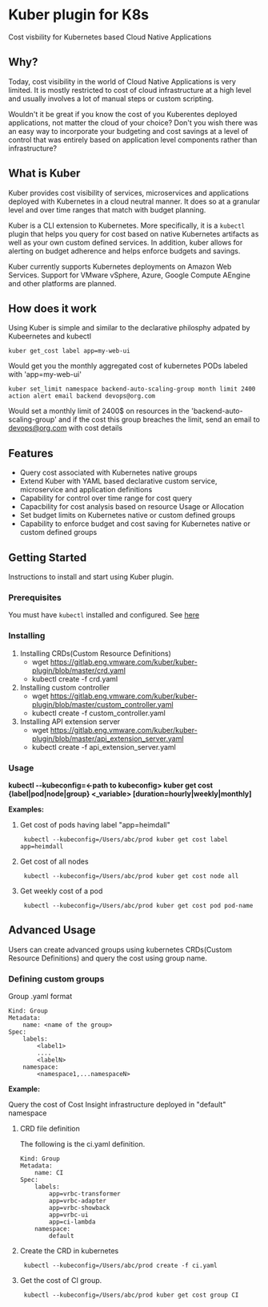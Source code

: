 # Kuber plugin for K8s

Cost visbility for Kubernetes based Cloud Native Applications

## Why?

Today, cost visibility in the world of Cloud Native Applications is very limited. It is mostly restricted to cost of cloud infrastructure at a
high level and usually involves a lot of manual steps or custom scripting.

Wouldn't it be great if you know the cost of you Kuberentes deployed applications, not matter the cloud of your choice? Don't you wish there was an easy way to
incorporate your budgeting and cost savings at a level of control that was entirely based on application level components rather than infrastructure? 

## What is Kuber

Kuber provides cost visibility of services, microservices and applications deployed with Kubernetes in a cloud neutral manner. It does so at a granular level and
over time ranges that match with budget planning.

Kuber is a CLI extension to Kubernetes. More specifically, it is a ``kubectl`` plugin that helps you query for cost based on native Kubernetes artifacts
as well as your own custom defined services. In addition, kuber allows for alerting on budget adherence and helps enforce budgets and savings.

Kuber currently supports Kubernetes deployments on Amazon Web Services. Support for VMware vSphere, Azure, Google Compute AEngine and other platforms are planned.

## How does it work

Using Kuber is simple and similar to the declarative philosphy adpated by Kubeernetes and kubectl
```
kuber get_cost label app=my-web-ui
```
Would get you the monthly aggregated cost of kubernetes PODs labeled with 'app=my-web-ui'
```
kuber set_limit namespace backend-auto-scaling-group month limit 2400 action alert email backend devops@org.com
```
Would set a monthly limit of 2400$ on resources in the 'backend-auto-scaling-group' and if the cost this group breaches the limit, send an email to devops@org.com
with cost details

## Features

* Query cost associated with Kubernetes native groups
* Extend Kuber with YAML based declarative custom service, microservice and application definitions
* Capability for control over time range for cost query
* Capacbility for cost analysis based on resource Usage or Allocation
* Set budget limits on Kubernetes native or custom defined groups
* Capability to enforce budget and cost saving for Kubernetes native or custom defined groups

## Getting Started

Instructions to install and start using Kuber plugin.

### Prerequisites

You must have ``kubectl`` installed and configured. See [here](https://kubernetes.io/docs/tasks/tools/install-kubectl/)

### Installing

1. Installing CRDs(Custom Resource Definitions)
    * wget https://gitlab.eng.vmware.com/kuber/kuber-plugin/blob/master/crd.yaml
    * kubectl create -f crd.yaml
2. Installing custom controller
    * wget https://gitlab.eng.vmware.com/kuber/kuber-plugin/blob/master/custom_controller.yaml
    * kubectl create -f custom_controller.yaml
3. Installing API extension server
    * wget https://gitlab.eng.vmware.com/kuber/kuber-plugin/blob/master/api_extension_server.yaml
    * kubectl create -f api_extension_server.yaml


### Usage


**kubectl --kubeconfig=<-path to kubeconfig> kuber get cost {label|pod|node|group} <_variable> [duration=hourly|weekly|monthly]**

**Examples:**


1. Get cost of pods having label "app=heimdall"

        kubectl --kubeconfig=/Users/abc/prod kuber get cost label app=heimdall

2. Get cost of all nodes

        kubectl --kubeconfig=/Users/abc/prod kuber get cost node all

3. Get weekly cost of a pod

        kubectl --kubeconfig=/Users/abc/prod kuber get cost pod pod-name

## Advanced Usage

Users can create advanced groups using kubernetes CRDs(Custom Resource Definitions) and query the cost using group name.

### Defining custom groups
Group .yaml format

```
Kind: Group
Metadata:
    name: <name of the group>
Spec:
    labels:
        <label1>
        ....
        <labelN>
    namespace:
        <namespace1,...namespaceN>
```
**Example:**

Query the cost of Cost Insight infrastructure deployed in "default" namespace

1. CRD file definition
    
    The following is the ci.yaml definition.

    ```
    Kind: Group
    Metadata:
        name: CI
    Spec:
        labels:
            app=vrbc-transformer
            app=vrbc-adapter
            app=vrbc-showback
            app=vrbc-ui
            app=ci-lambda
        namespace:
            default
    ```
2. Create the CRD in kubernetes

        kubectl --kubeconfig=/Users/abc/prod create -f ci.yaml

3. Get the cost of CI group.

        kubectl --kubeconfig=/Users/abc/prod kuber get cost group CI






